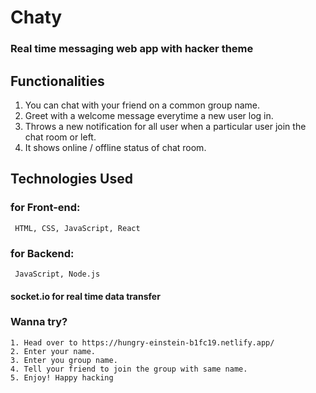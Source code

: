 # Chaty

### Real time messaging web app with hacker theme 

## Functionalities 

1. You can chat with your friend on a common group name.
2. Greet with a welcome message everytime a new user log in.
3. Throws a new notification for all user when a particular user join the chat room or left.
4. It shows online / offline status of chat room.


## Technologies Used 

### for Front-end: 
     HTML, CSS, JavaScript, React
     
### for Backend: 
     JavaScript, Node.js
   #### socket.io for real time data transfer   

### Wanna try? 
    1. Head over to https://hungry-einstein-b1fc19.netlify.app/ 
    2. Enter your name. 
    3. Enter you group name. 
    4. Tell your friend to join the group with same name.
    5. Enjoy! Happy hacking
    
